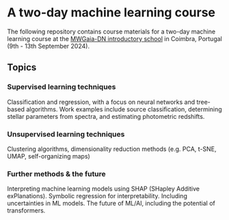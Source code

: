 # A two-day machine learning course

The following repository contains course materials for a two-day machine learning course at the [MWGaia-DN introductory school](https://indico.cern.ch/event/1413524/overview) in Coimbra, Portugal (9th - 13th September 2024).

## Topics
### Supervised  learning techniques
Classification and regression, with a focus on neural networks and tree-based algorithms. Work examples include source classification,  determining stellar parameters from spectra, and estimating photometric redshifts.

### Unsupervised learning techniques
Clustering algorithms, dimensionality reduction methods (e.g. PCA, t-SNE, UMAP, self-organizing maps)

### Further methods & the future
Interpreting machine learning models using SHAP (SHapley Additive exPlanations). Symbolic regression for interpretability. Including uncertainties in ML models. The future of ML/AI, including the potential of transformers.

